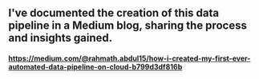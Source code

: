 ## I've documented the creation of this data pipeline in a Medium blog, sharing the process and insights gained. 
#### https://medium.com/@rahmath.abdul15/how-i-created-my-first-ever-automated-data-pipeline-on-cloud-b799d3df816b
